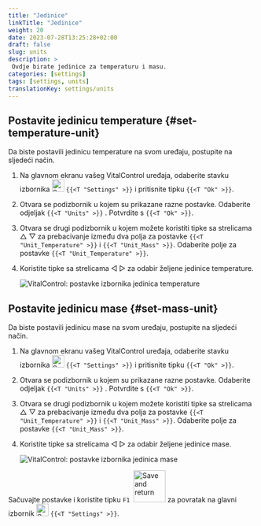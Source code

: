 ```yaml
---
title: "Jedinice"
linkTitle: "Jedinice"
weight: 20
date: 2023-07-28T13:25:28+02:00
draft: false
slug: units
description: >
 Ovdje birate jedinice za temperaturu i masu.
categories: [settings]
tags: [settings, units]
translationKey: settings/units
---
```

## Postavite jedinicu temperature {#set-temperature-unit}

Da biste postavili jedinicu temperature na svom uređaju, postupite na sljedeći način.

1. Na glavnom ekranu vašeg VitalControl uređaja, odaberite stavku izbornika <img src="/icons/gear.svg" width="25" align="bottom" alt="Settings" /> `{{<T "Settings" >}}` i pritisnite tipku `{{<T "Ok" >}}`.

2. Otvara se podizbornik u kojem su prikazane razne postavke. Odaberite odjeljak `{{<T "Units" >}}` . Potvrdite s `{{<T "Ok" >}}`.

3. Otvara se drugi podizbornik u kojem možete koristiti tipke sa strelicama △ ▽ za prebacivanje između dva polja za postavke `{{<T "Unit_Temperature" >}}` i `{{<T "Unit_Mass" >}}`. Odaberite polje za postavke `{{<T "Unit_Temperature" >}}`.

4. Koristite tipke sa strelicama ◁ ▷ za odabir željene jedinice temperature.

    ![VitalControl: postavke izbornika jedinica temperature](../images/temperature.png "Jedinica temperature")

## Postavite jedinicu mase {#set-mass-unit}

Da biste postavili jedinicu mase na svom uređaju, postupite na sljedeći način.

1. Na glavnom ekranu vašeg VitalControl uređaja, odaberite stavku izbornika <img src="/icons/gear.svg" width="25" align="bottom" alt="Settings" /> `{{<T "Settings" >}}` i pritisnite tipku `{{<T "Ok" >}}`.

2. Otvara se podizbornik u kojem su prikazane razne postavke. Odaberite odjeljak `{{<T "Units" >}}` . Potvrdite s `{{<T "Ok" >}}`.

3. Otvara se drugi podizbornik u kojem možete koristiti tipke sa strelicama △ ▽ za prebacivanje između dva polja za postavke `{{<T "Unit_Temperature" >}}` i `{{<T "Unit_Mass" >}}`. Odaberite polje za postavke `{{<T "Unit_Mass" >}}`.

4. Koristite tipke sa strelicama ◁ ▷ za odabir željene jedinice mase.

    ![VitalControl: postavke izbornika jedinica mase](../images/mass.png "Jedinica mase")

Sačuvajte postavke i koristite tipku `F1` &nbsp;<img src="/icons/footer/save_exit.svg" width="65" align="bottom" alt="Save and return" /> za povratak na glavni izbornik <img src="/icons/gear.svg" width="25" align="bottom" alt="Settings" /> `{{<T "Settings" >}}`.


